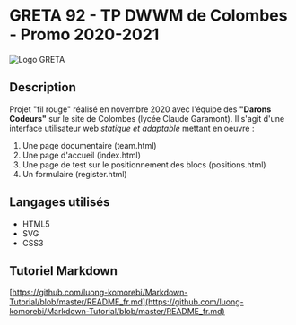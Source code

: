 # GRETA 92 - TP DWWM de Colombes - Promo 2020-2021

![Logo GRETA](https://ressources.regionsjob.com//mfx/img/centres/12122018_1052551119877889.jpg)

## Description

Projet "fil rouge" réalisé en novembre 2020 avec l'équipe des **"Darons Codeurs"** sur le site de Colombes (lycée Claude Garamont). Il s'agit d'une interface utilisateur web _statique et adaptable_ mettant en oeuvre :
1. Une page documentaire (team.html)
2. Une page d'accueil (index.html)
3. Une page de test sur le positionnement des blocs (positions.html)
4. Un formulaire (register.html)

## Langages utilisés

+ HTML5
+ SVG
+ CSS3

## Tutoriel Markdown

[https://github.com/luong-komorebi/Markdown-Tutorial/blob/master/README_fr.md](https://github.com/luong-komorebi/Markdown-Tutorial/blob/master/README_fr.md)